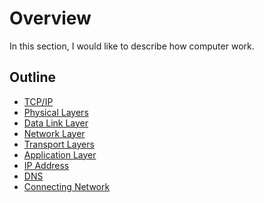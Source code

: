 # Overview
In this section, I would like to describe how computer work. 

## Outline
* [TCP/IP](/how-computer-works/network/README.md)
* [Physical Layers](/how-computer-works/physical-layer/README.md)
* [Data Link Layer]()
* [Network Layer]()
* [Transport Layers](/how-computer-works/transport-layers/README.md)
* [Application Layer](/how-computer-works/application-layer/README.md)
* [IP Address](/how-computer-works/ip-address/README.md)
* [DNS](/how-computer-works/DNS/README.md)
* [Connecting Network](/how-computer-works/connecting-network/README.md)
